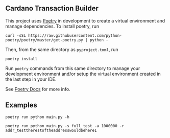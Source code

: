 
## Cardano Transaction Builder

This project uses [Poetry](https://python-poetry.org/) in development to create a virtual environment and manage dependencies.
To install poetry, run

```shell
curl -sSL https://raw.githubusercontent.com/python-poetry/poetry/master/get-poetry.py | python -
```

Then, from the same directory as `pyproject.toml`, run

```shell
poetry install
```

Run `poetry` commands from this same directory to manage your development environment and/or setup the virtual environment created in the last step in your IDE.


See [Poetry Docs](https://python-poetry.org/docs/cli/) for more info.

## Examples

```shell
poetry run python main.py -h
```

```shell 
poetry run python main.py -s full_test -a 1000000 -r addr_testtherestoftheaddresswouldbehere1
```
